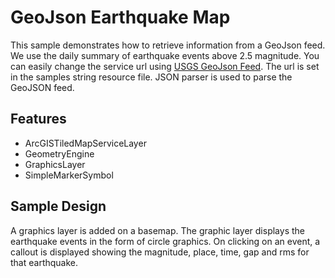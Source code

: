 # GeoJson Earthquake Map
This sample demonstrates how to retrieve information from a GeoJson feed. We use the daily summary of earthquake events above 2.5 magnitude.  You can easily change the service url using [USGS GeoJson Feed](http://earthquake.usgs.gov/earthquakes/feed/v1.0/geojson.php).  The url is set in the samples string resource file. JSON parser is used to parse the GeoJSON feed.

## Features
* ArcGISTiledMapServiceLayer
* GeometryEngine
* GraphicsLayer
* SimpleMarkerSymbol

## Sample Design 
A graphics layer is added on a basemap. The graphic layer displays the earthquake events in the form of circle graphics. On clicking on an event, a callout is displayed showing the magnitude, place, time, gap and rms for that earthquake. 